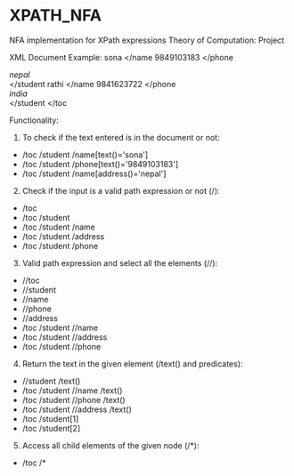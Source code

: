 # XPATH_NFA
NFA implementation for XPath expressions 
Theory of Computation: Project

XML Document Example:
<toc>
	<student>
		<name> sona </name
		<phone> 9849103183 </phone
		<address> nepal </address>
	</student
	<student>
		<name> rathi </name
		<phone> 9841623722 </phone
		<address> india </address>
	</student
</toc

Functionality: 
1. To check if the text entered is in the document or not:
- /toc /student /name[text()='sona']
- /toc /student /phone[text()='9849103183']
- /toc /student /name[address()='nepal']

2. Check if the input is a valid path expression or not (/):
- /toc 
- /toc /student
- /toc /student /name
- /toc /student /address
- /toc /student /phone

3. Valid path expression and select all the elements (//):
- //toc
- //student
- //name 
- //phone
- //address
- /toc /student //name
- /toc /student //address
- /toc /student //phone

4. Return the text in the given element (/text() and predicates):
- //student /text()
- /toc /student //name /text()
- /toc /student //phone /text()
- /toc /student //address /text()
- /toc /student[1]
- /toc /student[2]

5. Access all child elements of the given node (/*):
- /toc /*
